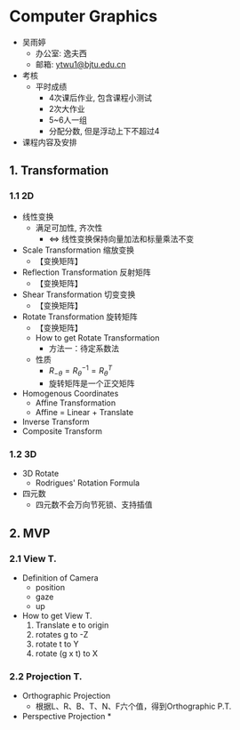 # Computer Graphics

* 吴雨婷
  * 办公室: 逸夫西
  * 邮箱: ytwu1@bjtu.edu.cn
* 考核
  * 平时成绩
    * 4次课后作业, 包含课程小测试
    * 2次大作业
    * 5~6人一组
    * 分配分数, 但是浮动上下不超过4
* 课程内容及安排

## 1. Transformation

### 1.1 2D

* 线性变换
  * 满足可加性, 齐次性
    * <=> 线性变换保持向量加法和标量乘法不变
* Scale Transformation 缩放变换
  * 【变换矩阵】
* Reflection Transformation 反射矩阵
  * 【变换矩阵】
* Shear Transformation 切变变换
  * 【变换矩阵】
* Rotate Transformation 旋转矩阵
  * 【变换矩阵】
  * How to get Rotate Transformation
    * 方法一：待定系数法
  * 性质
    * $R_{-\theta} = R_{\theta}^{-1} = R_{\theta}^{T}$​
    * 旋转矩阵是一个正交矩阵
* Homogenous Coordinates
  * Affine Transformation
  * Affine = Linear + Translate
* Inverse Transform
* Composite Transform

### 1.2 3D

* 3D Rotate
  * Rodrigues' Rotation Formula
* 四元数
  * 四元数不会万向节死锁、支持插值

## 2. MVP

### 2.1 View T.

* Definition of Camera
  * position
  * gaze
  * up
* How to get View T.
  1. Translate e to origin
  2. rotates g to -Z
  3. rotate t to Y
  4. rotate (g x t) to X

### 2.2 Projection T.

* Orthographic Projection
  * 根据L、R、B、T、N、F六个值，得到Orthographic P.T.
* Perspective Projection
  * 

